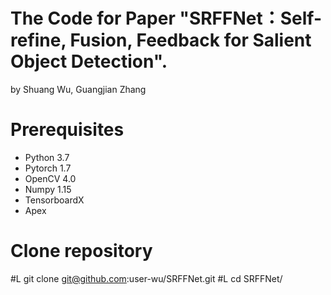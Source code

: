 # The Code for Paper "SRFFNet：Self-refine, Fusion, Feedback for Salient Object Detection".
by Shuang Wu, Guangjian Zhang

# Prerequisites
* Python 3.7
* Pytorch 1.7
* OpenCV 4.0
* Numpy 1.15
* TensorboardX
* Apex

# Clone repository

#L git clone git@github.com:user-wu/SRFFNet.git
#L cd SRFFNet/

